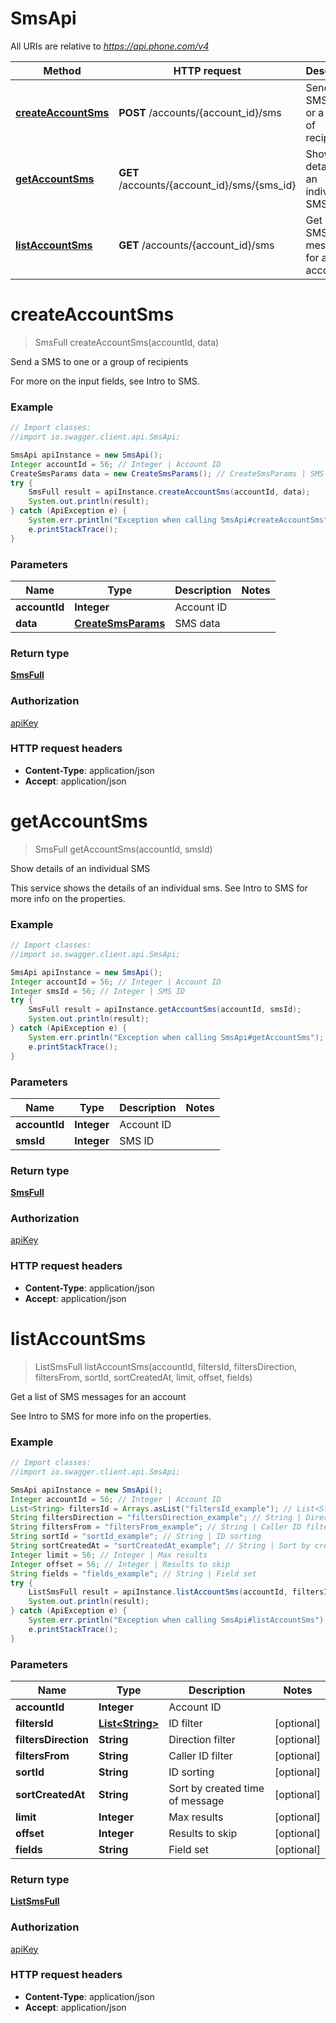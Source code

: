 # SmsApi

All URIs are relative to *https://api.phone.com/v4*

Method | HTTP request | Description
------------- | ------------- | -------------
[**createAccountSms**](SmsApi.md#createAccountSms) | **POST** /accounts/{account_id}/sms | Send a SMS to one or a group of recipients
[**getAccountSms**](SmsApi.md#getAccountSms) | **GET** /accounts/{account_id}/sms/{sms_id} | Show details of an individual SMS
[**listAccountSms**](SmsApi.md#listAccountSms) | **GET** /accounts/{account_id}/sms | Get a list of SMS messages for an account


<a name="createAccountSms"></a>
# **createAccountSms**
> SmsFull createAccountSms(accountId, data)

Send a SMS to one or a group of recipients

For more on the input fields, see Intro to SMS.

### Example
```java
// Import classes:
//import io.swagger.client.api.SmsApi;

SmsApi apiInstance = new SmsApi();
Integer accountId = 56; // Integer | Account ID
CreateSmsParams data = new CreateSmsParams(); // CreateSmsParams | SMS data
try {
    SmsFull result = apiInstance.createAccountSms(accountId, data);
    System.out.println(result);
} catch (ApiException e) {
    System.err.println("Exception when calling SmsApi#createAccountSms");
    e.printStackTrace();
}
```

### Parameters

Name | Type | Description  | Notes
------------- | ------------- | ------------- | -------------
 **accountId** | **Integer**| Account ID |
 **data** | [**CreateSmsParams**](CreateSmsParams.md)| SMS data |

### Return type

[**SmsFull**](SmsFull.md)

### Authorization

[apiKey](../README.md#apiKey)

### HTTP request headers

 - **Content-Type**: application/json
 - **Accept**: application/json

<a name="getAccountSms"></a>
# **getAccountSms**
> SmsFull getAccountSms(accountId, smsId)

Show details of an individual SMS

This service shows the details of an individual sms. See Intro to SMS for more info on the properties.

### Example
```java
// Import classes:
//import io.swagger.client.api.SmsApi;

SmsApi apiInstance = new SmsApi();
Integer accountId = 56; // Integer | Account ID
Integer smsId = 56; // Integer | SMS ID
try {
    SmsFull result = apiInstance.getAccountSms(accountId, smsId);
    System.out.println(result);
} catch (ApiException e) {
    System.err.println("Exception when calling SmsApi#getAccountSms");
    e.printStackTrace();
}
```

### Parameters

Name | Type | Description  | Notes
------------- | ------------- | ------------- | -------------
 **accountId** | **Integer**| Account ID |
 **smsId** | **Integer**| SMS ID |

### Return type

[**SmsFull**](SmsFull.md)

### Authorization

[apiKey](../README.md#apiKey)

### HTTP request headers

 - **Content-Type**: application/json
 - **Accept**: application/json

<a name="listAccountSms"></a>
# **listAccountSms**
> ListSmsFull listAccountSms(accountId, filtersId, filtersDirection, filtersFrom, sortId, sortCreatedAt, limit, offset, fields)

Get a list of SMS messages for an account

See Intro to SMS for more info on the properties.

### Example
```java
// Import classes:
//import io.swagger.client.api.SmsApi;

SmsApi apiInstance = new SmsApi();
Integer accountId = 56; // Integer | Account ID
List<String> filtersId = Arrays.asList("filtersId_example"); // List<String> | ID filter
String filtersDirection = "filtersDirection_example"; // String | Direction filter
String filtersFrom = "filtersFrom_example"; // String | Caller ID filter
String sortId = "sortId_example"; // String | ID sorting
String sortCreatedAt = "sortCreatedAt_example"; // String | Sort by created time of message
Integer limit = 56; // Integer | Max results
Integer offset = 56; // Integer | Results to skip
String fields = "fields_example"; // String | Field set
try {
    ListSmsFull result = apiInstance.listAccountSms(accountId, filtersId, filtersDirection, filtersFrom, sortId, sortCreatedAt, limit, offset, fields);
    System.out.println(result);
} catch (ApiException e) {
    System.err.println("Exception when calling SmsApi#listAccountSms");
    e.printStackTrace();
}
```

### Parameters

Name | Type | Description  | Notes
------------- | ------------- | ------------- | -------------
 **accountId** | **Integer**| Account ID |
 **filtersId** | [**List&lt;String&gt;**](String.md)| ID filter | [optional]
 **filtersDirection** | **String**| Direction filter | [optional]
 **filtersFrom** | **String**| Caller ID filter | [optional]
 **sortId** | **String**| ID sorting | [optional]
 **sortCreatedAt** | **String**| Sort by created time of message | [optional]
 **limit** | **Integer**| Max results | [optional]
 **offset** | **Integer**| Results to skip | [optional]
 **fields** | **String**| Field set | [optional]

### Return type

[**ListSmsFull**](ListSmsFull.md)

### Authorization

[apiKey](../README.md#apiKey)

### HTTP request headers

 - **Content-Type**: application/json
 - **Accept**: application/json


